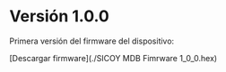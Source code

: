 # Versión 1.0.0

Primera versión del firmware del dispositivo:

[Descargar firmware](./SICOY MDB Fimrware 1_0_0.hex)
